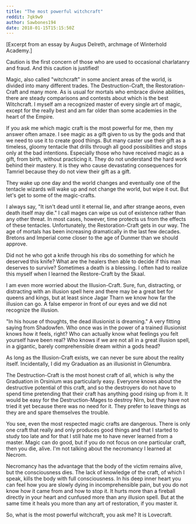 ```yaml
---
title: "The most powerful witchcraft"
reddit: 7qk9w9
author: Sawbones194
date: 2018-01-15T15:15:50Z
---
```


[Excerpt from an essay by Augus Delreth, archmage of Winterhold Academy.]

Caution is the first concern of those who are used to occasional charlatanry and fraud. And this caution is justified!

Magic, also called "witchcraft" in some ancient areas of the world, is divided into many different trades. The Destruction-Craft, the Restoration-Craft and many more. As is usual for mortals who embrace divine abilities, there are steady comparisons and contests about which is the best Witchcraft. I myself am a recognized master of every single art of magic, except for the really best and am far older than some academies in the heart of the Empire.

If you ask me which magic craft is the most powerful for me, then my answer often amaze. I see magic as a gift given to us by the gods and that we need to use it to create good things. But many caster use their gift as a timeless, gloomy tentacle that drills through all good possibilities and stops only at the bad intentions. Especially those who have received magic as a gift, from birth, without practicing it. They do not understand the hard work behind their mastery. It is they who cause devastating consequences for Tamriel because they do not view their gift as a gift.

They wake up one day and the world changes and eventually one of the tentacle wizards will wake up and not change the world, but wipe it out. But let's get to some of the magic-crafts.

I always say, "It isn't dead until it eternal lie, and after strange aeons, even death itself may die." I call mages can wipe us out of existence rather than any other threat. In most cases, however, time protects us from the effects of these tentacles. Unfortunately, the Restoration-Craft gets in our way. The age of mortals has been increasing dramatically in the last few decades. Bretons and Imperial come closer to the age of Dunmer than we should approve.

Did not he who got a knife through his ribs do something for which he deserved this knife? What are the healers then able to decide if this man deserves to survive? Sometimes a death is a blessing. I often had to realize this myself when I learned the Restore-Craft by the Skaal.

I am even more worried about the Illusion-Craft. Sure, fun, distracting, or distracting with an illusion spell here and there may be a great bet for queens and kings, but at least since Jagar Tharn we know how far the illusion can go. A false emperor in front of our eyes and we did not recognize the illusion.

"In his house of thoughts, the dead illusionist is dreaming." A very fitting saying from Shadowfen. Who once was in the power of a trained illusionist knows how it feels, right? Who can actually know what feelings you felt yourself have been real? Who knows if we are not all in a great illusion spell, in a gigantic, barely comprehensible dream within a gods head?

As long as the Illusion-Craft exists, we can never be sure about the reality itself. Incidentally, I did my Graduation as an illusionist in Glenumbra.

The Destruction-Craft is the most honest craft of all, which is why the Graduation in Orsinium was particularly easy. Everyone knows about the destructive potential of this craft, and so the destroyers do not have to spend time pretending that their craft has anything good rising up from it. It would be easy for the Destruction-Mages to destroy Nirn, but they have not tried it yet because there was no need for it. They prefer to leave things as they are and spare themselves the trouble.

You see, even the most respected magic crafts are dangerous. There is only one craft that really and only produces good things and that I started to study too late and for that I still hate me to have never learned from a master. Magic can do good, but if you do not focus on one particular craft, then you die, alive. I'm not talking about the necromancy I learned at Necrom.

Necromancy has the advantage that the body of the victim remains alive, but the consciousness dies. The lack of knowledge of the craft, of which I speak, kills the body with full consciousness. In his deep inner heart you can feel how you are slowly dying in incomprehensible
pain, but you do not know how it came from and how to stop it. It hurts more than a fireball directly in your heart and cunfused more than any illusion spell. But at the same time it heals you more than any art of restoration, if you master it.

So, what is the most powerful witchcraft, you ask me? It is Lovecraft.
